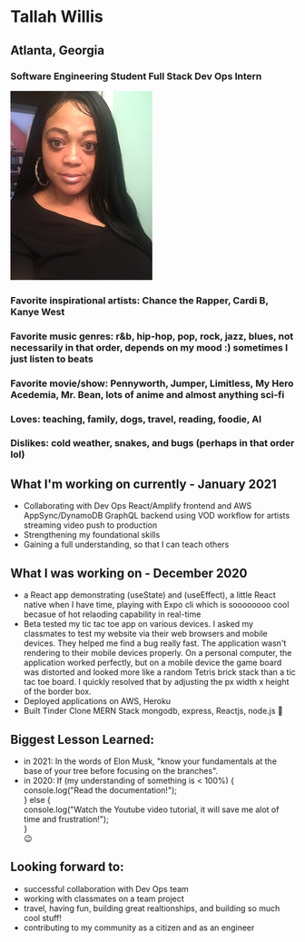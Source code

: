 
# Tallah Willis
## Atlanta, Georgia
### Software Engineering Student Full Stack Dev Ops Intern
![Image](https://github.com/twillisdev/twillisdev.github.io/blob/main/Tallah%20for%20Git.io.jpg)
### Favorite inspirational artists: Chance the Rapper, Cardi B, Kanye West
### Favorite music genres: r&b, hip-hop, pop, rock, jazz, blues, not necessarily in that order, depends on my mood :) sometimes I just listen to beats 
### Favorite movie/show: Pennyworth, Jumper, Limitless, My Hero Acedemia, Mr. Bean, lots of anime and almost anything sci-fi
### Loves: teaching, family, dogs, travel, reading, foodie, AI
### Dislikes: cold weather, snakes, and bugs (perhaps in that order lol)

## What I'm working on currently - January 2021
- Collaborating with Dev Ops React/Amplify frontend and AWS AppSync/DynamoDB GraphQL backend using VOD workflow for artists streaming video push to production
- Strengthening my foundational skills
- Gaining a full understanding, so that I can teach others

## What I was working on - December 2020
- a React app demonstrating (useState) and (useEffect), a little React native when I have time, playing with Expo cli which is soooooooo cool becasue of hot relaoding capability in real-time 
- Beta tested my tic tac toe app on various devices. I asked my classmates to test my website via their web browsers and mobile devices. 
They helped me find a bug really fast. The application wasn't rendering to their mobile devices properly. On a personal computer, the application worked perfectly, but on a mobile device the game board was distorted and looked more like a random Tetris brick stack than a tic tac toe board. I quickly resolved that by adjusting the px width x height of the border box.
- Deployed applications on AWS, Heroku
- Built Tinder Clone MERN Stack mongodb, express, Reactjs, node.js 🚀


## Biggest Lesson Learned: 
- in 2021: In the words of Elon Musk, "know your fundamentals at the base of your tree before focusing on the branches".
- in 2020:
If (my understanding of something is < 100%) { <br>
   console.log("Read the documentation!"); <br>
} else { <br>
   console.log("Watch the Youtube video tutorial, it will save me alot of time and frustration!"); <br>
   } <br>
   :wink:
   
## Looking forward to:
- successful collaboration with Dev Ops team
- working with classmates on a team project
- travel, having fun, building great realtionships, and building so much cool stuff!
- contributing to my community as a citizen and as an engineer


